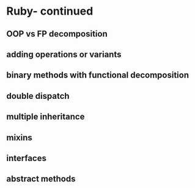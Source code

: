 # Ruby- continued

## OOP vs FP decomposition

## adding operations or variants

## binary methods with functional decomposition

## double dispatch

## multiple inheritance

## mixins

## interfaces

## abstract methods

